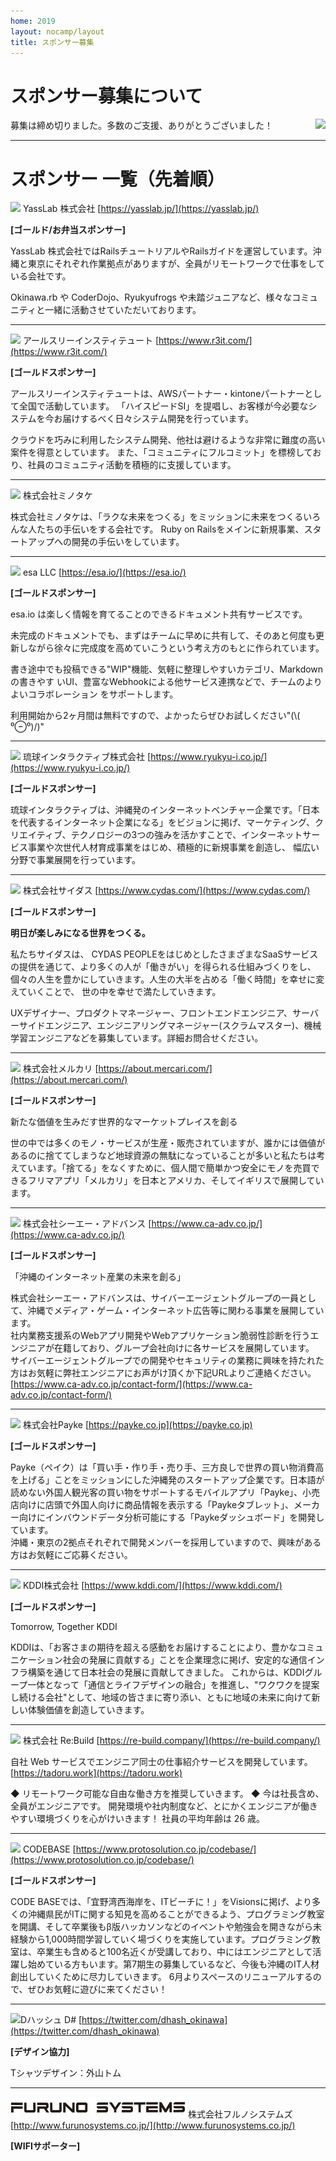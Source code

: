 ```yaml
---
home: 2019
layout: nocamp/layout
title: スポンサー募集
---
```


# スポンサー募集について

<img src="/img/2015/10497446_833368266702301_2058758081536543300_o.jpg" align="right">

募集は締め切りました。多数のご支援、ありがとうございました！

-----

# スポンサー 一覧（先着順）

![](/img/2019/yasslab-logo-text.png) YassLab 株式会社 [https://yasslab.jp/](https://yasslab.jp/)

**[ゴールド/お弁当スポンサー]**

YassLab 株式会社ではRailsチュートリアルやRailsガイドを運営しています。沖縄と東京にそれぞれ作業拠点がありますが、全員がリモートワークで仕事をしている会社です。

Okinawa.rb や CoderDojo、Ryukyufrogs や未踏ジュニアなど、様々なコミュニティと一緒に活動させていただいております。

-----

![](/img/2019/r3logo_w200.png) アールスリーインスティテュート [https://www.r3it.com/](https://www.r3it.com/)

**[ゴールドスポンサー]**

アールスリーインスティテュートは、AWSパートナー・kintoneパートナーとして全国で活動しています。
「ハイスピードSI」を提唱し、お客様が今必要なシステムを今お届けするべく日々システム開発を行っています。

クラウドを巧みに利用したシステム開発、他社は避けるような非常に難度の高い案件を得意としています。
また、「コミュニティにフルコミット」を標榜しており、社員のコミュニティ活動を積極的に支援しています。

-----

![](/img/2019/minotake_web300px.gif) 株式会社ミノタケ

株式会社ミノタケは、「ラクな未来をつくる」をミッションに未来をつくるいろんな人たちの手伝いをする会社です。
Ruby on Railsをメインに新規事業、スタートアップへの開発の手伝いをしています。

-----

![](/img/2019/esa-logo.png) esa LLC [https://esa.io/](https://esa.io/)

**[ゴールドスポンサー]**

esa.io は楽しく情報を育てることのできるドキュメント共有サービスです。

未完成のドキュメントでも、まずはチームに早めに共有して、そのあと何度も更新しながら徐々に完成度を高めていこうという考え方のもとに作られています。

書き途中でも投稿できる"WIP"機能、気軽に整理しやすいカテゴリ、Markdownの書きやす
いUI、豊富なWebhookによる他サービス連携などで、チームのよりよいコラボレーション
をサポートします。

利用開始から2ヶ月間は無料ですので、よかったらぜひお試しください"(\\( ⁰⊖⁰)/)"

-----

![](/img/2019/ri-logo.jpg) 琉球インタラクティブ株式会社 [https://www.ryukyu-i.co.jp/](https://www.ryukyu-i.co.jp/)

**[ゴールドスポンサー]**

琉球インタラクティブは、沖縄発のインターネットベンチャー企業です。「日本を代表するインターネット企業になる」をビジョンに掲げ、マーケティング、ク リエイティブ、テクノロジーの3つの強みを活かすことで、インターネットサービス事業や次世代人材育成事業をはじめ、積極的に新規事業を創造し、 幅広い分野で事業展開を行っています。

-----

![](/img/2019/cydaslogo.png) 株式会社サイダス [https://www.cydas.com/](https://www.cydas.com/)

**[ゴールドスポンサー]**

**明日が楽しみになる世界をつくる。**

私たちサイダスは、 CYDAS PEOPLEをはじめとしたさまざまなSaaSサービスの提供を通じて、より多くの人が「働きがい」を得られる仕組みづくりをし、 個々の人生を豊かにしていきます。人生の大半を占める「働く時間」を幸せに変えていくことで、 世の中を幸せで満たしていきます。

UXデザイナー、プロダクトマネージャー、フロントエンドエンジニア、サーバーサイドエンジニア、エンジニアリングマネージャー(スクラムマスター)、機械学習エンジニアなどを募集しています。詳細お問合せください。

-----

![](/img/2019/mercari-logo.png) 株式会社メルカリ [https://about.mercari.com/](https://about.mercari.com/)

**[ゴールドスポンサー]**

新たな価値を生みだす世界的なマーケットプレイスを創る

世の中では多くのモノ・サービスが生産・販売されていますが、誰かには価値があるのに捨ててしまうなど地球資源の無駄になっていることが多いと私たちは考えています。「捨てる」をなくすために、個人間で簡単かつ安全にモノを売買できるフリマアプリ「メルカリ」を日本とアメリカ、そしてイギリスで展開しています。

-----

![](/img/2019/CAAD_LOGO_fix.png) 株式会社シーエー・アドバンス [https://www.ca-adv.co.jp/](https://www.ca-adv.co.jp/)

**[ゴールドスポンサー]**

「沖縄のインターネット産業の未来を創る」

株式会社シーエー・アドバンスは、サイバーエージェントグループの一員として、沖縄でメディア・ゲーム・インターネット広告等に関わる事業を展開しています。  
社内業務支援系のWebアプリ開発やWebアプリケーション脆弱性診断を行うエンジニアが在籍しており、グループ会社向けに各サービスを展開しています。  
サイバーエージェントグループでの開発やセキュリティの業務に興味を持たれた方はお気軽に弊社エンジニアにお声がけ頂くか下記URLよりご連絡ください。  
[https://www.ca-adv.co.jp/contact-form/](https://www.ca-adv.co.jp/contact-form/)


-----

![](/img/2019/paykelogo.png) 株式会社Payke [https://payke.co.jp](https://payke.co.jp)

**[ゴールドスポンサー]**

Payke（ペイク）は「買い手・作り手・売り手、三方良しで世界の買い物消費高を上げる」ことをミッションにした沖縄発のスタートアップ企業です。日本語が読めない外国人観光客の買い物をサポートするモバイルアプリ「Payke」、小売店向けに店頭で外国人向けに商品情報を表示する「Paykeタブレット」、メーカー向けにインバウンドデータ分析可能にする「Paykeダッシュボード」を開発しています。  
沖縄・東京の2拠点それぞれで開発メンバーを採用していますので、興味がある方はお気軽にご応募ください。


-----

![](/img/2019/kddi.png) KDDI株式会社 [https://www.kddi.com/](https://www.kddi.com/)

**[ゴールドスポンサー]**

Tomorrow, Together KDDI

KDDIは、「お客さまの期待を超える感動をお届けすることにより、豊かなコミュニケーション社会の発展に貢献する」ことを企業理念に掲げ、安定的な通信インフラ構築を通じて日本社会の発展に貢献してきました。
これからは、KDDIグループ一体となって「通信とライフデザインの融合」を推進し、"ワクワクを提案し続ける会社"として、地域の皆さまに寄り添い、ともに地域の未来に向けて新しい体験価値を創造していきます。

-----

![](/img/2019/rebuild.png) 株式会社 Re:Build [https://re-build.company/](https://re-build.company/)

自社 Web サービスでエンジニア同士の仕事紹介サービスを開発しています。[https://tadoru.work](https://tadoru.work)

◆ リモートワーク可能な自由な働き方を推奨していきます。
◆ 今は社長含め、全員がエンジニアです。 開発環境や社内制度など、とにかくエンジニアが働きやすい環境づくりを心がけいきます！
社員の平均年齢は 26 歳。

-----

![](/img/2019/codebase.png) CODEBASE [https://www.protosolution.co.jp/codebase/](https://www.protosolution.co.jp/codebase/)

**[ゴールドスポンサー]**

CODE BASEでは、「宜野湾西海岸を、ITビーチに！」をVisionsに掲げ、より多くの沖縄県民がITに関する知見を高めることができるよう、プログラミング教室を開講、そして卒業後もβ版ハッカソンなどのイベントや勉強会を開きながら未経験から1,000時間学習していく場づくりを実施しています。プログラミング教室は、卒業生も含めると100名近くが受講しており、中にはエンジニアとして活躍し始めている方もいます。第7期生の募集しているなど、今後も沖縄のIT人材創出していくために尽力していきます。
6月よりスペースのリニューアルするので、ぜひお気軽に遊びに来てください！


-----

![Dハッシュ](/img/2019/D_hash_logo.jpg) D# [https://twitter.com/dhash_okinawa](https://twitter.com/dhash_okinawa)

**[デザイン協力]**

Tシャツデザイン：外山トム

-----

![](/img/2019/furunosystems.jpg) 株式会社フルノシステムズ [http://www.furunosystems.co.jp/](http://www.furunosystems.co.jp/)

**[WIFIサポーター]**
